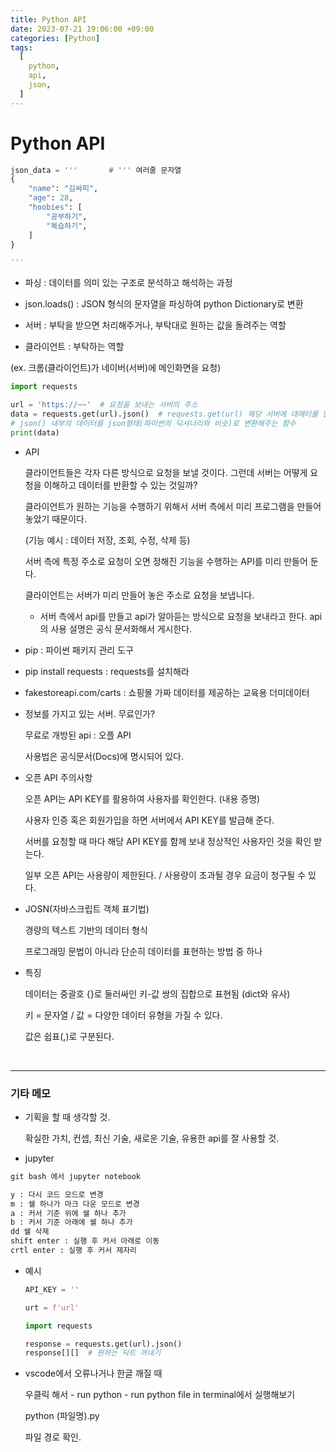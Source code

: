 ```yaml
---
title: Python API
date: 2023-07-21 19:06:00 +09:00
categories: [Python]
tags:
  [
    python,
    api,
    json,
  ]
---
```

# Python API



```python
json_data = '''       # ''' 여러줄 문자열
{
    "name": "김싸피",
    "age": 28,
    "hoobies": [
        "공부하기",
        "복습하기",    
    ]	
}

'''
```



- 파싱 : 데이터를 의미 있는 구조로 분석하고 해석하는 과정
- json.loads() : JSON 형식의 문자열을 파싱하여 python Dictionary로 변환

- 서버 : 부탁을 받으면 처리해주거나, 부탁대로 원하는 값을 돌려주는 역할

- 클라이언트 : 부탁하는 역할

(ex. 크롬(클라이언트)가 네이버(서버)에 메인화면을 요청)



```python
import requests

url = 'https://~~'  # 요청을 보내는 서버의 주소
data = requests.get(url).json()  # requests.get(url) 해당 서버에 대에터를 달라고 요청을 보내는 함수
# json() 내부의 데이터를 json형태(파이썬의 딕셔너리와 비슷)로 변환해주는 함수
print(data)
```



- API

  클라이언트들은 각자 다른 방식으로 요청을 보낼 것이다. 그런데 서버는 어떻게 요청을 이해하고 데이터를 반환할 수 있는 것일까?

  클라이언트가 원하는 기능을 수행하기 위해서 서버 측에서 미리 프로그램을 만들어 놓았기 때문이다.

  (기능 예시 : 데이터 저장, 조회, 수정, 삭제 등)

  서버 측에 특정 주소로 요청이 오면 정해진 기능을 수행하는 API를 미리 만들어 둔다.

  클라이언트는 서버가 미리 만들어 놓은 주소로 요청을 보냅니다.

  - 서버 측에서 api를 만들고 api가 알아듣는 방식으로 요청을 보내라고 한다. api의 사용 설명은 공식 문서화해서 게시한다.

- pip : 파이썬 패키지 관리 도구

- pip install requests : requests를 설치해라

- fakestoreapi.com/carts :  쇼핑몰 가짜 데이터를 제공하는 교육용 더미데이터

- 정보를 가지고 있는 서버. 무료인가?

  무료로 개방된 api : 오플 API

  사용법은 공식문서(Docs)에 명시되어 있다.

- 오픈 API 주의사항

  오픈 API는 API KEY를 활용하여 사용자를 확인한다. (내용 증명)

  사용자 인증 혹은 회원가입을 하면 서버에서 API KEY를 발급해 준다.

  서버를 요청할 때 마다 해당 API KEY를 함께 보내 정상적인 사용자인 것을 확인 받는다.

  일부 오픈 API는 사용량이 제한된다.  / 사용량이 초과될 경우 요금이 청구될 수 있다.



- JOSN(자바스크립트 객체 표기법)

  경량의 텍스트 기반의 데이터 형식

  프로그래밍 문법이 아니라 단순히 데이터를 표현하는 방법 중 하나



- 특징

  데이터는 중괄호 {}로 둘러싸인 키-값 쌍의 집합으로 표현됨 (dict와 유사)

  키 = 문자열 / 값 = 다양한 데이터 유형을 가질 수 있다.

  값은 쉽표(,)로 구분된다.

  ​	

---

### 기타 메모

- 기획을 할 때 생각할 것.

  확실한 가치, 컨셉, 최신 기술, 새로운 기술, 유용한 api를 잘 사용할 것.

- jupyter

```python
git bash 에서 jupyter notebook

y : 다시 코드 모드로 변경
m : 쉘 하나가 마크 다운 모드로 변경
a : 커서 기준 위에 쉘 하나 추가
b : 커서 기준 아래에 쉘 하나 추가
dd 쉘 삭제
shift enter : 실행 후 커서 아래로 이동
crtl enter : 실행 후 커서 제자리
```

- 예시

  ```python
  API_KEY = ''
  
  urt = f'url'
  
  import requests
  
  response = requests.get(url).json()
  response[][]  # 원하는 딕트 꺼내기
  ```

  

- vscode에서 오류나거나 한글 깨질 때

  우클릭 해서 - run python - run python file in terminal에서 실행해보기

  python (파일명).py

  파일 경로 확인.
